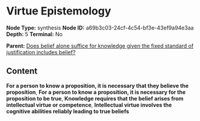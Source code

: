 # Virtue Epistemology

**Node Type:** synthesis
**Node ID:** a69b3c03-24cf-4c54-bf3e-43ef9a94e3aa
**Depth:** 5
**Terminal:** No

**Parent:** [Does belief alone suffice for knowledge given the fixed standard of justification includes belief?](does-belief-alone-suffice-for-knowledge-given-the-fixed-standard-of-justification-includes-belief-antithesis-1cbcc0d1-1edb-49d1-9a2e-6efbe3df543e.md)

## Content

**For a person to know a proposition, it is necessary that they believe the proposition**, **For a person to know a proposition, it is necessary for the proposition to be true**, **Knowledge requires that the belief arises from intellectual virtue or competence**, **Intellectual virtue involves the cognitive abilities reliably leading to true beliefs**
